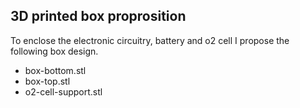 ## 3D printed box proprosition

To enclose the electronic circuitry, battery and o2 cell I propose the following box design.


* box-bottom.stl
* box-top.stl
* o2-cell-support.stl